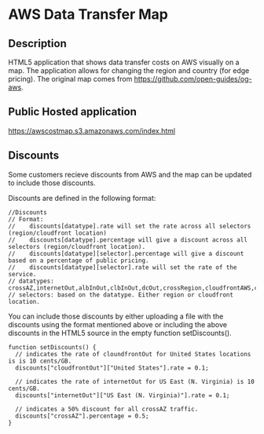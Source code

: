 # AWS Data Transfer Map

## Description
HTML5 application that shows data transfer costs on AWS visually on a map. The application allows for changing the region and country (for edge pricing). The original map comes from https://github.com/open-guides/og-aws.

## Public Hosted application
https://awscostmap.s3.amazonaws.com/index.html

## Discounts
Some customers recieve discounts from AWS and the map can be updated to include those discounts. 

Discounts are defined in the following format:
```
//Discounts
// Format: 
//    discounts[datatype].rate will set the rate across all selectors (region/cloudfront location)
//    discounts[datatype].percentage will give a discount across all selectors (region/cloudfront location).
//    discounts[datatype][selector].percentage will give a discount based on a percentage of public pricing.
//    discounts[datatype][selector].rate will set the rate of the service.
// datatypes: crossAZ,internetOut,albInOut,clbInOut,dcOut,crossRegion,cloudfrontAWS,cloudfrontOut
// selectors: based on the datatype. Either region or cloudfront location.
```

You can include those discounts by either uploading a file with the discounts using the format mentioned above or including the above discounts in the HTML5 source in the empty function setDiscounts().

```
function setDiscounts() {
  // indicates the rate of cloundfrontOut for United States locations is is 10 cents/GB.
  discounts["cloudfrontOut"]["United States"].rate = 0.1; 
  
  // indicates the rate of internetOut for US East (N. Virginia) is 10 cents/GB.
  discounts["internetOut"]["US East (N. Virginia)"].rate = 0.1; 
  
  // indicates a 50% discount for all crossAZ traffic.
  discounts["crossAZ"].percentage = 0.5; 
}
```
